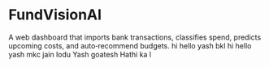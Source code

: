 # FundVisionAI
A web dashboard that imports bank transactions, classifies spend, predicts upcoming costs, and auto‑recommend budgets.
hi hello
yash bkl
hi hello
yash mkc jain lodu
Yash goatesh Hathi ka l
